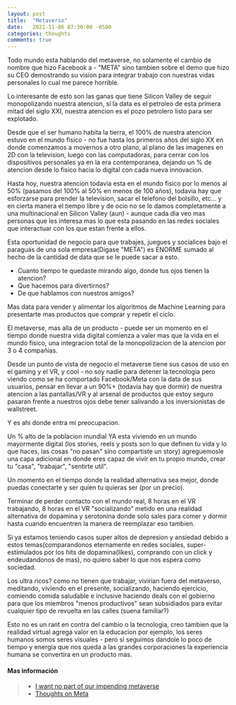 ```yaml
---
layout: post
title:  "Metaverso"
date:   2021-11-06 07:30:00 -0500
categories: thoughts
comments: true
---
```


Todo mundo esta hablando del metaverse, no solamente el cambio de nombre que hizo Facebook a - "META" sino tambien sobre el demo que hizo su CEO demostrando su vision para integrar trabajo con nuestras vidas personales lo cual me parece horrible.

Lo interesante de esto son las ganas que tiene Silicon Valley de seguir monopolizando nuestra atencion, si la data es el petroleo de esta primera mitad del siglo XXI, nuestra atencion es el pozo petrolero listo para ser explotado.

Desde que el ser humano habita la tierra, el 100% de nuestra atencion estuvo en el mundo fisico - no fue hasta los primeros años del siglo XX en donde comenzamos a movernos a otro plano, al plano de las imagenes en 2D con la television, luego con las computadoras, para cerrar con los dispositivos personales ya en la era contemporanea, dejando un % de atencion desde lo fisico hacia lo digital con cada nueva innovacion.

Hasta hoy, nuestra atencion todavia esta en el mundo fisico por lo menos al 50% (pasamos del 100% al 50% en menos de 100 años), todavia hay que esforzarse para prender la television, sacar el telefono del bolsillo, etc... y en cierta manera el tiempo libre y de ocio no se lo damos completamente a una multinacional en Silicon Valley (aun) - aunque cada dia veo mas personas que les interesa mas lo que esta pasando en las redes sociales que interactuar con los que estan frente a ellos.

Esta oportunidad de negocio para que trabajes, juegues y socialices bajo el paraguas de una sola empresa(Digase "META") es ENORME sumado al hecho de la cantidad de data que se le puede sacar a esto.

- Cuanto tiempo te quedaste mirando algo, donde tus ojos tienen la atencion?
- Que hacemos para divertirnos?
- De que hablamos con nuestros amigos?

Mas data para vender y alimentar los algoritmos de Machine Learning para presentarte mas productos que comprar y repetir el ciclo.

El metaverse, mas alla de un producto - puede ser un momento en el tiempo donde nuestra vida digital comienza a valer mas que la vida en el mundo fisico, una integracion total de la monopolizacion de la atencion por 3 o 4 compañias.

Desde un punto de vista de negocio el metaverse tiene sus casos de uso en el gaming y el VR, y cool - no soy nadie para detener la tecnologia pero viendo como se ha comportado Facebook/Meta con la data de sus usuarios, pensar en llevar a un 90%+ (todavia hay que dormir) de nuestra atencion a las pantallas/VR y al arsenal de productos que estoy seguro pasaran frente a nuestros ojos debe tener salivando a los inversionistas de wallstreet.

Y es ahi donde entra mi preocupacion.

Un % alto de la poblacion mundial YA esta viviendo en un mundo mayormente digital (los stories, reels y posts son lo que definen tu vida y lo que haces, las cosas "no pasan" sino compartiste un story) agreguemosle una capa adicional en donde eres capaz de vivir en tu propio mundo, crear tu "casa", "trabajar", "sentirte util".

Un momento en el tiempo donde la realidad alternativa sea mejor, donde puedas conectarte y ser quien tu quieras ser (por un precio).

Terminar de perder contacto con el mundo real, 8 horas en el VR trabajando, 8 horas en el VR "socializando" metido en una realidad alternativa de dopamina y serotonina donde solo sales para comer y dormir hasta cuando encuentren la manera de reemplazar eso tambien.

Si ya estamos teniendo casos super altos de depresion y ansiedad debido a estos temas(comparandonos eternamente en redes sociales, super-estimulados por los hits de dopamina(likes), comprando con un click y endeudandonos de mas), no quiero saber lo que nos espera como sociedad.

Los ultra ricos? como no tienen que trabajar, vivirian fuera del metaverso, meditando, viviendo en el presente, socializando, haciendo ejercicio, comiendo comida saludable e inclusive haciendo deals con el gobierno para que los miembros "menos productivos" sean subsidiados para evitar cualquier tipo de revuelta en las calles (suena familiar?)

Esto no es un rant en contra del cambio o la tecnologia, creo tambien que la realidad virtual agrega valor en la educacion por ejemplo, los seres humanos somos seres visuales - pero si seguimos dandole lo poco de tiempo y energia que nos queda a las grandes corporaciones la experiencia humana se convertira en un producto mas.



#### Mas información ####
> + [I want no part of our impending metaverse](https://onezero.medium.com/i-want-no-part-of-our-impending-metaverse-future-459678bb3cc5)
> + [Thoughts on Meta](https://danielmiessler.com/blog/thoughts-on-facebook-meta/?mc_cid=ca5399112f&mc_eid=c28f36efb4)
